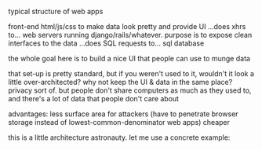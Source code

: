 typical structure of web apps

front-end html/js/css to make data look pretty and provide UI
...does xhrs to...
web servers running django/rails/whatever. purpose is to expose clean interfaces to the data
...does SQL requests to...
sql database

the whole goal here is to build a nice UI that people can use to munge data

that set-up is pretty standard, but if you weren't used to it, wouldn't it look a little over-architected?
why not keep the UI & data in the same place?
  privacy
    sort of. but people don't share computers as much as they used to, and there's a lot of data that people don't care about

advantages:
  less surface area for attackers (have to penetrate browser storage instead of lowest-common-denominator web apps)
  cheaper

this is a little architecture astronauty. let me use a concrete example:

